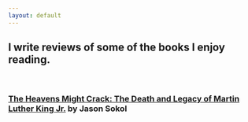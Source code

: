 ```yaml
---
layout: default
---
```


## I write reviews of some of the books I enjoy reading. ##



<br>

### [The Heavens Might Crack: The Death and Legacy of Martin Luther King Jr.](https://www.amazon.com/Heavens-Might-Crack-Legacy-Martin/dp/0465055915) by Jason Sokol ###

